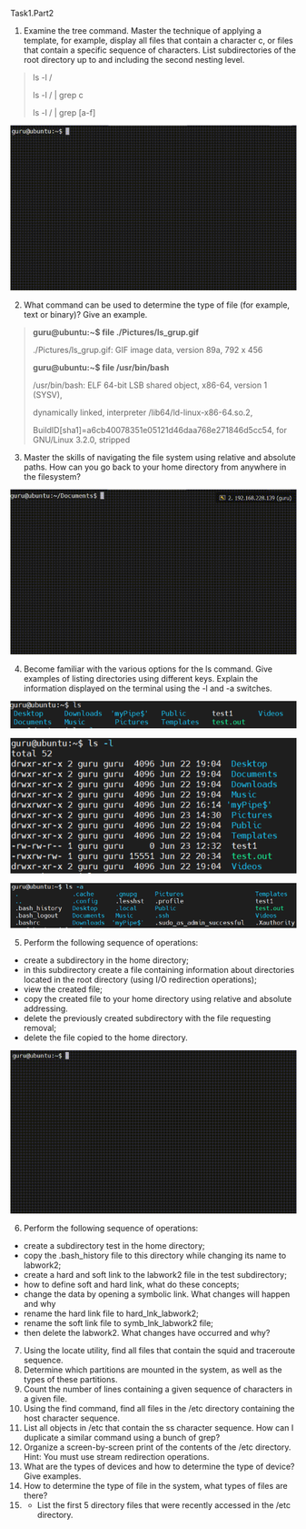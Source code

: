 Task1.Part2
1) Examine the tree command. Master the technique of applying a template, for example,
   display all files that contain a character c, or files that contain a specific sequence of characters.
   List subdirectories of the root directory up to and including the second nesting level.
   
>ls -l /
> 
>ls -l / | grep c
> 
>ls -l / | grep [a-f]

![img.png](img/ls_grup.gif)

2) What command can be used to determine the type of file (for example, text or binary)? Give an example.

>**guru@ubuntu:~$ file ./Pictures/ls_grup.gif**
>
>./Pictures/ls_grup.gif: GIF image data, version 89a, 792 x 456
> 
>**guru@ubuntu:~$ file /usr/bin/bash**
>
>/usr/bin/bash: ELF 64-bit LSB shared object, x86-64, version 1 (SYSV),
>
>dynamically linked, interpreter /lib64/ld-linux-x86-64.so.2,
>
>BuildID[sha1]=a6cb40078351e05121d46daa768e271846d5cc54, for GNU/Linux 3.2.0, stripped

3) Master the skills of navigating the file system using relative and absolute paths.
   How can you go back to your home directory from anywhere in the filesystem?
   
![img.png](img/cd.gif)

4) Become familiar with the various options for the ls command.
   Give examples of listing directories using different keys.
   Explain the information displayed on the terminal using the -l and -a switches.

![img.png](img/ls.png)

![img.png](img/ls_l.png)

![img.png](img/ls_a.png)

5) Perform the following sequence of operations:
- create a subdirectory in the home directory;
- in this subdirectory create a file containing information about directories
  located in the root directory (using I/O redirection operations);
- view the created file;
- copy the created file to your home directory using relative
  and absolute addressing.
- delete the previously created subdirectory with the file requesting removal;
- delete the file copied to the home directory.

![img.png](img/touch_rm.gif)

6) Perform the following sequence of operations:
- create a subdirectory test in the home directory;
- copy the .bash_history file to this directory while changing its name to labwork2;
- create a hard and soft link to the labwork2 file in the test subdirectory;
- how to define soft and hard link, what do these
concepts;
- change the data by opening a symbolic link. What changes will happen and why
- rename the hard link file to hard_lnk_labwork2;
- rename the soft link file to symb_lnk_labwork2 file;
- then delete the labwork2. What changes have occurred and why?
7) Using the locate utility, find all files that contain the squid and traceroute sequence.
8) Determine which partitions are mounted in the system, as well as the types of these partitions.
9) Count the number of lines containing a given sequence of characters in a given file.
10) Using the find command, find all files in the /etc directory containing the host character sequence.
11) List all objects in /etc that contain the ss character sequence. How can I duplicate a similar command using a bunch of grep?
12) Organize a screen-by-screen print of the contents of the /etc directory. Hint: You must use stream redirection operations.
13) What are the types of devices and how to determine the type of device? Give examples.
14) How to determine the type of file in the system, what types of files are there?
15) * List the first 5 directory files that were recently accessed in the /etc directory.